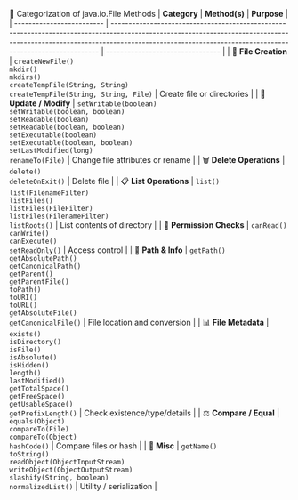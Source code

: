 📂 Categorization of java.io.File Methods
| **Category**              | **Method(s)**                                                                                                                                                                                                                          | **Purpose**                      |
| ------------------------- | -------------------------------------------------------------------------------------------------------------------------------------------------------------------------------------------------------------------------------------- | -------------------------------- |
| 🔨 **File Creation**      | `createNewFile()`<br>`mkdir()`<br>`mkdirs()`<br>`createTempFile(String, String)`<br>`createTempFile(String, String, File)`                                                                                                             | Create file or directories       |
| 📝 **Update / Modify**    | `setWritable(boolean)`<br>`setWritable(boolean, boolean)`<br>`setReadable(boolean)`<br>`setReadable(boolean, boolean)`<br>`setExecutable(boolean)`<br>`setExecutable(boolean, boolean)`<br>`setLastModified(long)`<br>`renameTo(File)` | Change file attributes or rename |
| 🗑️ **Delete Operations** | `delete()`<br>`deleteOnExit()`                                                                                                                                                                                                         | Delete file                      |
| 📋 **List Operations**    | `list()`<br>`list(FilenameFilter)`<br>`listFiles()`<br>`listFiles(FileFilter)`<br>`listFiles(FilenameFilter)`<br>`listRoots()`                                                                                                         | List contents of directory       |
| 🔐 **Permission Checks**  | `canRead()`<br>`canWrite()`<br>`canExecute()`<br>`setReadOnly()`                                                                                                                                                                       | Access control                   |
| 🧭 **Path & Info**        | `getPath()`<br>`getAbsolutePath()`<br>`getCanonicalPath()`<br>`getParent()`<br>`getParentFile()`<br>`toPath()`<br>`toURI()`<br>`toURL()`<br>`getAbsoluteFile()`<br>`getCanonicalFile()`                                                | File location and conversion     |
| 📊 **File Metadata**      | `exists()`<br>`isDirectory()`<br>`isFile()`<br>`isAbsolute()`<br>`isHidden()`<br>`length()`<br>`lastModified()`<br>`getTotalSpace()`<br>`getFreeSpace()`<br>`getUsableSpace()`<br>`getPrefixLength()`                                  | Check existence/type/details     |
| ⚖️ **Compare / Equal**    | `equals(Object)`<br>`compareTo(File)`<br>`compareTo(Object)`<br>`hashCode()`                                                                                                                                                           | Compare files or hash            |
| 🧾 **Misc**               | `getName()`<br>`toString()`<br>`readObject(ObjectInputStream)`<br>`writeObject(ObjectOutputStream)`<br>`slashify(String, boolean)`<br>`normalizedList()`                                                                               | Utility / serialization          |

